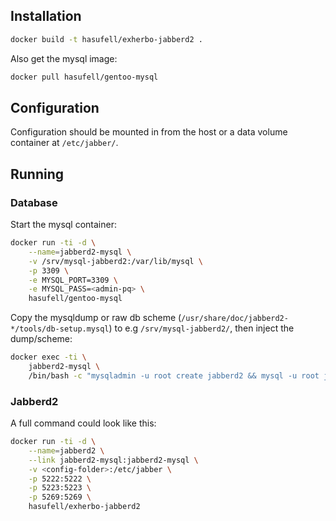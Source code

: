 ## Installation

```sh
docker build -t hasufell/exherbo-jabberd2 .
```

Also get the mysql image:

```sh
docker pull hasufell/gentoo-mysql
```

## Configuration

Configuration should be mounted in from the host or a data volume container
at `/etc/jabber/`.

## Running

### Database

Start the mysql container:

```sh
docker run -ti -d \
	--name=jabberd2-mysql \
	-v /srv/mysql-jabberd2:/var/lib/mysql \
	-p 3309 \
	-e MYSQL_PORT=3309 \
	-e MYSQL_PASS=<admin-pq> \
	hasufell/gentoo-mysql
```

Copy the mysqldump or raw db scheme
(`/usr/share/doc/jabberd2-*/tools/db-setup.mysql`) to e.g
`/srv/mysql-jabberd2/`, then inject the dump/scheme:

```sh
docker exec -ti \
	jabberd2-mysql \
	/bin/bash -c "mysqladmin -u root create jabberd2 && mysql -u root jabberd2 < /var/lib/mysql/<dump.sql> && echo \"GRANT select,insert,delete,update ON jabberd2.* to 'jabberd2'@'%' IDENTIFIED by '<jabberd2-mysql-pw>';\" | mysql -u root"
```

### Jabberd2

A full command could look like this:

```sh
docker run -ti -d \
	--name=jabberd2 \
	--link jabberd2-mysql:jabberd2-mysql \
	-v <config-folder>:/etc/jabber \
	-p 5222:5222 \
	-p 5223:5223 \
	-p 5269:5269 \
	hasufell/exherbo-jabberd2
```



